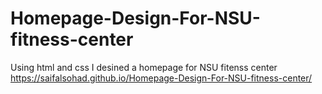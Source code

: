# Homepage-Design-For-NSU-fitness-center
Using html and css I desined a homepage for NSU fitenss center
https://saifalsohad.github.io/Homepage-Design-For-NSU-fitness-center/

